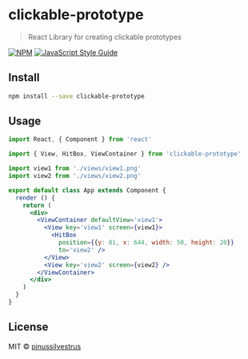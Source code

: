 # clickable-prototype

> React Library for creating clickable prototypes

[![NPM](https://img.shields.io/npm/v/clickable-prototype.svg)](https://www.npmjs.com/package/clickable-prototype) [![JavaScript Style Guide](https://img.shields.io/badge/code_style-standard-brightgreen.svg)](https://standardjs.com)

## Install

```bash
npm install --save clickable-prototype
```

## Usage

```jsx
import React, { Component } from 'react'

import { View, HitBox, ViewContainer } from 'clickable-prototype'

import view1 from './views/view1.png'
import view2 from './views/view2.png'

export default class App extends Component {
  render () {
    return (
      <div>
        <ViewContainer defaultView='view1'>
          <View key='view1' screen={view1}>
            <HitBox
              position={{y: 81, x: 644, width: 50, height: 20}}
              to='view2' />
          </View>
          <View key='view2' screen={view2} />
        </ViewContainer>
      </div>
    )
  }
}

```

## License

MIT © [pinussilvestrus](https://github.com/pinussilvestrus)

